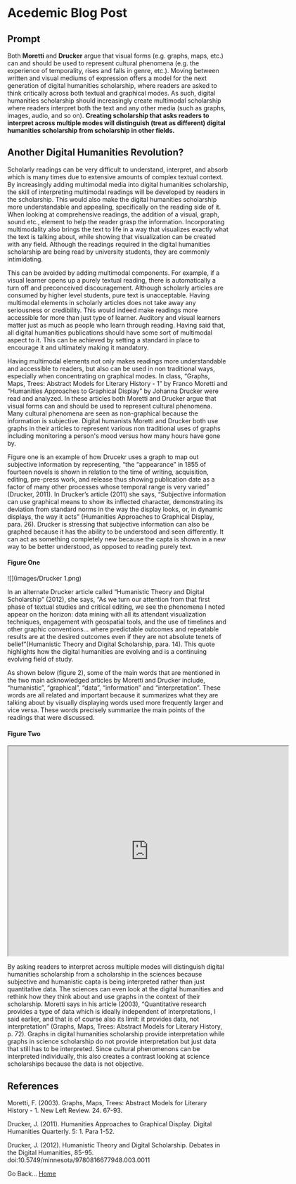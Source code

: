 <h1>Acedemic Blog Post</h1>

<h2>Prompt</h2>
Both <b>Moretti</b> and <b>Drucker</b> argue that visual forms (e.g. graphs, maps, etc.) can and should be used to represent cultural phenomena (e.g. the experience of temporality, rises and falls in genre, etc.). Moving between written and visual mediums of expression offers a model for the next generation of digital humanities scholarship, where readers are asked to think critically across both textual and graphical modes. As such, digital humanities scholarship should increasingly create multimodal scholarship where readers interpret both the text and any other media (such as graphs, images, audio, and so on). <b>Creating scholarship that asks readers to interpret across multiple modes will distinguish (treat as different) digital humanities scholarship from scholarship in other fields.</b> 

<h2>Another Digital Humanities Revolution?</h2>
<!-- Intro -->
<p>Scholarly readings can be very difficult to understand, interpret, and absorb which is many times due to extensive amounts of complex textual context. By increasingly adding multimodal media into digital humanities scholarship, the skill of interpreting multimodal readings will be developed by readers in the scholarship. This would also make the digital humanities scholarship more understandable and appealing, specifically on the reading side of it. When looking at comprehensive readings, the addition of a visual, graph, sound etc.,  element to help the reader grasp the information. Incorporating multimodality also brings the text to life in a way that visualizes exactly what the text is talking about, while showing that visualization can be created with any field. Although the readings required in the digital humanities scholarship are being read by university students, they are commonly intimidating. </p>

<p>This can be avoided by adding multimodal components. For example, if a visual learner opens up a purely textual reading, there is automatically a turn off and  preconceived discouragement. Although scholarly articles are consumed by higher level students, pure text is unacceptable. Having multimodal elements in scholarly articles does not take away any seriousness or credibility. This would indeed make readings more accessible for more than just type of learner. Auditory and visual learners matter just as much as people who learn through reading. Having said that, all digital humanities publications should have some sort of multimodal aspect to it. This can be achieved by setting a standard in place to encourage it and ultimately making it mandatory. </p>

<!-- Morretti & Drucker -->
<p>Having multimodal elements not only makes readings more understandable and accessible to readers, but also can be used in non traditional ways, especially when concentrating on graphical modes. In class, “Graphs, Maps, Trees: Abstract Models for Literary History - 1” by Franco Moretti and “Humanities Approaches to Graphical Display” by Johanna Drucker were read and analyzed. In these articles both Moretti and Drucker argue that visual forms can and should be used to represent cultural phenomena. Many cultural phenomena are seen as non-graphical because the information is subjective. Digital humanists Moretti and Drucker both use graphs in their articles to represent various non traditional uses of graphs including monitoring a person's mood versus how many hours have gone by. </p>

<p>Figure one is an example of how Drucekr uses a graph to map out subjective information by representing, “the “appearance” in 1855 of fourteen novels is shown in relation to the time of writing, acquisition, editing, pre-press work, and release thus showing publication date as a factor of many other processes whose temporal range is very varied” (Drucker, 2011). In Drucker’s article (2011) she says, “Subjective information can use graphical means to show its inflected character, demonstrating its deviation from standard norms in the way the display looks, or, in dynamic displays, the way it acts” (Humanities Approaches to Graphical Display, para. 26). Drucker is stressing that subjective information can also be graphed because it has the ability to be understood and seen differently. It can act as something completely new because the capta is shown in a new way to be better understood, as opposed to reading purely text.</p>

<h4>Figure One</h4>
![](images/Drucker 1.png)

<!-- Voyant -->
<p>In an alternate Drucker article called “Humanistic Theory and Digital Scholarship” (2012), she says, “As we turn our attention from that first phase of textual studies and critical editing, we see the phenomena I noted appear on the horizon: data mining with all its attendant visualization techniques, engagement with geospatial tools, and the use of timelines and other graphic conventions... where predictable outcomes and repeatable results are at the desired outcomes even if they are not absolute tenets of belief”(Humanistic Theory and Digital Scholarship, para. 14).  This quote highlights how the digital humanities are evolving and is a continuing evolving field of study. </p>

<p>As shown below (figure 2), some of the main words that are mentioned in the two main acknowledged articles by Moretti and Drucker include, “humanistic”, “graphical”, “data”, “information” and “interpretation”. These words are all related and important because it summarizes what they are talking about by visually displaying words used more frequently larger and vice versa. These words precisely  summarize the main points of the readings that were discussed. </P>

<h4>Figure Two</h4>
<!--	Exported from Voyant Tools (voyant-tools.org).
The iframe src attribute below uses a relative protocol to better function with both
http and https sites, but if you're embedding this into a local web page (file protocol)
you should add an explicit protocol (https if you're using voyant-tools.org, otherwise
it depends on this server.
Feel free to change the height and width values or other styling below: -->
<iframe style='width: 637px; height: 477px;' src='https://voyant-tools.org/tool/Cirrus/?visible=35&corpus=5ef49eef5dd42c75f80f6336a240f1fa'></iframe>

<!-- DM versus Other feilds -->
<p>By asking readers to interpret across multiple modes will distinguish digital humanities scholarship from a scholarship in the sciences because subjective and humanistic capta is being interpreted rather than just quantitative data. The sciences can even look at the digital humanities and rethink how they think about and use graphs in the context of their scholarship. Moretti says in his article (2003), “Quantitative research provides a type of data which is ideally independent of interpretations, I said earlier, and that is of course also its limit: it provides data, not interpretation” (Graphs, Maps, Trees: Abstract Models for Literary History, p. 72). Graphs in digital humanities scholarship provide interpretation while graphs in science scholarship do not provide interpretation but just data that still has to be interpreted. Since cultural phenomenons can be interpreted individually, this also creates a contrast looking at science scholarships because the data is not objective. </p>

<h2>References</h2>
Moretti, F. (2003). Graphs, Maps, Trees: Abstract Models for Literary History - 1. New Left Review. 24. 67-93. 

Drucker, J. (2011). Humanities Approaches to Graphical Display. Digital Humanities Quarterly. 5: 1. Para 1-52.

Drucker, J. (2012). Humanistic Theory and Digital Scholarship. Debates in the Digital Humanities, 85-95. doi:10.5749/minnesota/9780816677948.003.0011

Go Back... [Home](README.md)
